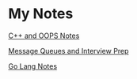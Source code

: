 # My Notes

[C++ and OOPS Notes](https://docs.google.com/document/d/1uHij_AmZS2WuxXfMuQhwTd6uFhtNTCG4K7Y9hj5YE5k/edit)

[Message Queues and Interview Prep](https://docs.google.com/document/d/1fi0f2mH8GfoEoIlaWujDPvaO3aM_vWLLDfmOMJrs6xM/edit)

[Go Lang Notes](https://docs.google.com/document/d/110vDpdc1e_cJKB0Dkk80BunFkId7wmdvaTHXdqdXIbc/edit)

